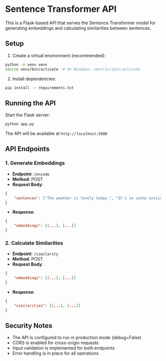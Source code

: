 # Sentence Transformer API

This is a Flask-based API that serves the Sentence Transformer model for generating embeddings and calculating similarities between sentences.

## Setup

1. Create a virtual environment (recommended):
```bash
python -m venv venv
source venv/bin/activate  # On Windows: venv\Scripts\activate
```

2. Install dependencies:
```bash
pip install -r requirements.txt
```

## Running the API

Start the Flask server:
```bash
python app.py
```

The API will be available at `http://localhost:5000`

## API Endpoints

### 1. Generate Embeddings
- **Endpoint**: `/encode`
- **Method**: POST
- **Request Body**:
```json
{
    "sentences": ["The weather is lovely today.", "It's so sunny outside!"]
}
```
- **Response**:
```json
{
    "embeddings": [[...], [...]]
}
```

### 2. Calculate Similarities
- **Endpoint**: `/similarity`
- **Method**: POST
- **Request Body**:
```json
{
    "embeddings": [[...], [...]]
}
```
- **Response**:
```json
{
    "similarities": [[...], [...]]
}
```

## Security Notes
- The API is configured to run in production mode (debug=False)
- CORS is enabled for cross-origin requests
- Input validation is implemented for both endpoints
- Error handling is in place for all operations 